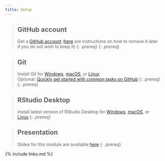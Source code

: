```yaml
---
title: Setup
---
```


> ## GitHub account
>
> Get a [GitHub account](https://github.com/join) ([here](https://docs.github.com/en/github/setting-up-and-managing-your-github-user-account/deleting-your-user-account) are instructions on how to remove it later if you do not wish to keep it) {: .prereq}
{: .prereq}

> ## Git
>
> Install Git for [Windows](https://gitforwindows.org/), [macOS](https://git-scm.com/download/mac), or [Linux](https://git-scm.com/download/linux)\
> Optional: [Quickly get started with common tasks on GitHub](https://help.github.com/en/github/getting-started-with-github/quickstart) {: .prereq}
{: .prereq}

> ## RStudio Desktop
>
> Install latest version of RStudio Desktop for [Windows](https://posit.co/download/rstudio-desktop/), [macOS](https://posit.co/download/rstudio-desktop/), or [Linux](https://posit.co/download/rstudio-desktop/)
{: .prereq}

> ## Presentation
>
> Slides for this module are available [here](module-versioning-dm-practice.pdf)
{: .prereq}

{% include links.md %}
